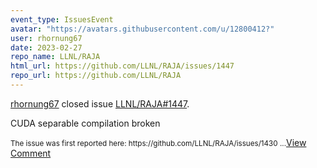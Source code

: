 ```yaml
---
event_type: IssuesEvent
avatar: "https://avatars.githubusercontent.com/u/12800412?"
user: rhornung67
date: 2023-02-27
repo_name: LLNL/RAJA
html_url: https://github.com/LLNL/RAJA/issues/1447
repo_url: https://github.com/LLNL/RAJA
---
```


<a href='https://github.com/rhornung67' target='_blank'>rhornung67</a> closed issue <a href='https://github.com/LLNL/RAJA/issues/1447' target='_blank'>LLNL/RAJA#1447</a>.

<p>CUDA separable compilation broken</p><small>The issue was first reported here: https://github.com/LLNL/RAJA/issues/1430...</small><a href='https://github.com/LLNL/RAJA/issues/1447' target='_blank'>View Comment</a>